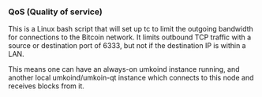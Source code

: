### QoS (Quality of service) ###

This is a Linux bash script that will set up tc to limit the outgoing bandwidth for connections to the Bitcoin network. It limits outbound TCP traffic with a source or destination port of 6333, but not if the destination IP is within a LAN.

This means one can have an always-on umkoind instance running, and another local umkoind/umkoin-qt instance which connects to this node and receives blocks from it.
